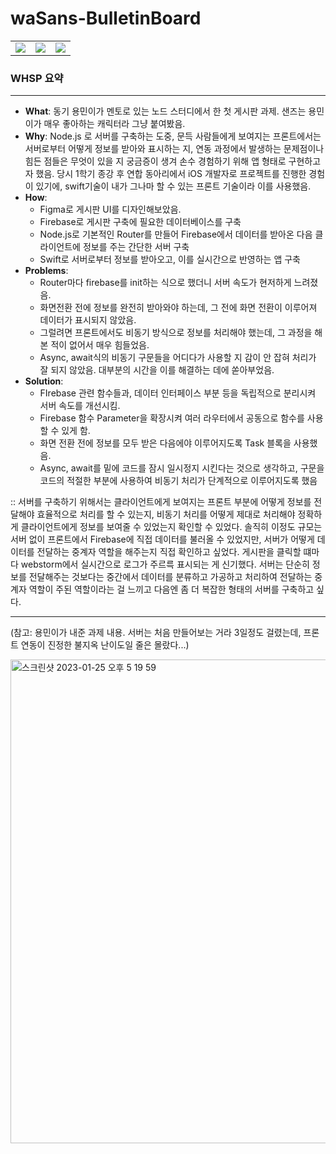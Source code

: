 # waSans-BulletinBoard
<table>
   <tr>
      <td><img src="https://user-images.githubusercontent.com/58936172/214508617-04c3c50b-4731-4916-a505-6a995a526536.png"></td><td><img src="https://user-images.githubusercontent.com/58936172/214508732-dfbb193a-ba87-4e17-9874-486a85d27a95.png"></td><td><img src="https://user-images.githubusercontent.com/58936172/214510179-3dabd165-3c09-477d-82a4-b81abd6f6602.png"></td>
   </tr>
</table>
   
   



### WHSP 요약
***
- **What**: 동기 용민이가 멘토로 있는 노드 스터디에서 한 첫 게시판 과제. 샌즈는 용민이가 매우 좋아하는 캐릭터라 그냥 붙여봤음.
- **Why**: Node.js 로 서버를 구축하는 도중, 문득 사람들에게 보여지는 프론트에서는 서버로부터 어떻게 정보를 받아와 표시하는 지, 연동 과정에서 발생하는 문제점이나 힘든 점들은 무엇이 있을 지 궁금증이 생겨 손수 경험하기 위해 앱 형태로 구현하고자 했음. 당시 1학기 종강 후 연합 동아리에서 iOS 개발자로 프로젝트를 진행한 경험이 있기에, swift기술이 내가 그나마 할 수 있는 프론트 기술이라 이를 사용했음.
- **How**: 
  - Figma로 게시판 UI를 디자인해보았음.
  - Firebase로 게시판 구축에 필요한 데이터베이스를 구축
  - Node.js로 기본적인 Router를 만들어 Firebase에서 데이터를 받아온 다음 클라이언트에 정보를 주는 간단한 서버 구축
  - Swift로 서버로부터 정보를 받아오고, 이를 실시간으로 반영하는 앱 구축
- **Problems**:
  - Router마다 firebase를 init하는 식으로 했더니 서버 속도가 현저하게 느려졌음.
  - 화면전환 전에 정보를 완전히 받아와야 하는데, 그 전에 화면 전환이 이루어져 데이터가 표시되지 않았음.
  - 그럴려면 프론트에서도 비동기 방식으로 정보를 처리해야 했는데, 그 과정을 해본 적이 없어서 매우 힘들었음. 
  - Async, await식의 비동기 구문들을 어디다가 사용할 지 감이 안 잡혀 처리가 잘 되지 않았음. 대부분의 시간을 이를 해결하는 데에 쏟아부었음.
- **Solution**:
  - FIrebase 관련 함수들과, 데이터 인터페이스 부분 등을 독립적으로 분리시켜 서버 속도를 개선시킴.
  - Firebase 함수 Parameter을 확장시켜 여러 라우터에서 공동으로 함수를 사용할 수 있게 함.
  - 화면 전환 전에 정보를 모두 받은 다음에야 이루어지도록 Task 블록을 사용했음.
  - Async, await를 밑에 코드를 잠시 일시정지 시킨다는 것으로 생각하고, 구문을 코드의 적절한 부분에 사용하여 비동기 처리가 단계적으로 이루어지도록 했음
  
:: 서버를 구축하기 위해서는 클라이언트에게 보여지는 프론트 부분에 어떻게 정보를 전달해야 효율적으로 처리를 할 수 있는지, 비동기 처리를 어떻게 제대로 처리해야 정확하게 클라이언트에게 정보를 보여줄 수 있었는지 확인할 수 있었다. 솔직히 이정도 규모는 서버 없이 프론트에서 Firebase에 직접 데이터를 불러올 수 있었지만, 서버가 어떻게 데이터를 전달하는 중계자 역할을 해주는지 직접 확인하고 싶었다. 게시판을 클릭할 떄마다 webstorm에서 실시간으로 로그가 주르륵 표시되는 게 신기했다. 서버는 단순히 정보를 전달해주는 것보다는 중간에서 데이터를 분류하고 가공하고 처리하여 전달하는 중계자 역할이 주된 역할이라는 걸 느끼고 다음엔 좀 더 복잡한 형태의 서버를 구축하고 싶다.
***
(참고: 용민이가 내준 과제 내용. 서버는 처음 만들어보는 거라 3일정도 걸렸는데, 프론트 연동이 진정한 불지옥 난이도일 줄은 몰랐다...)

<img width="774" alt="스크린샷 2023-01-25 오후 5 19 59" src="https://user-images.githubusercontent.com/58936172/214513183-af1d53d2-2ca7-4d3b-8b9e-7960678b5181.png">

